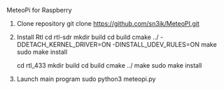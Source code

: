 MeteoPi for Raspberry 

1. Clone repository
   git clone https://github.com/sn3ik/MeteoPI.git
  
2. Install Rtl
   cd rtl-sdr
   mkdir build
   cd build
   cmake ../ -DDETACH_KERNEL_DRIVER=ON -DINSTALL_UDEV_RULES=ON
   make
   sudo make install

   cd rtl_433
   mkdir build
   cd build
   cmake ../
   make
   sudo make install

3. Launch main program
   sudo python3 meteopi.py
